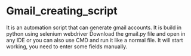 # Gmail_creating_script
It is an automation script that can generate gmail accounts. It is build in python using selenium webdriver
Download the gmail.py file and open in any IDE or you can also use CMD and run it like a normal file.
It will start working, you need to enter some fields manually.
